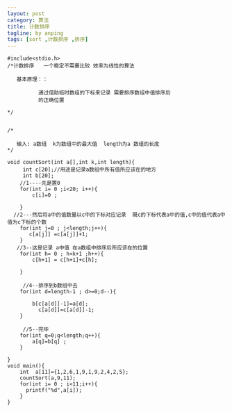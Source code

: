 ```yaml
---
layout: post
category: 算法
title: 计数排序 
tagline: by anping
tags: [sort ,计数排序 ,排序]
---
```




	#include<stdio.h>  
    /*计数排序   一个稳定不需要比较 效率为线性的算法 
     
       基本原理：： 
            
              通过借助临时数组的下标来记录 需要排序数组中值排序后 
              的正确位置 
           
    */  
      
      
    /* 
     
       输入: a数组  k为数组中的最大值  length为a 数组的长度 
    */  
      
    void countSort(int a[],int k,int length){  
         int c[20];//用途是记录a数组中所有值所应该在的地方  
         int b[20];  
        //1----先是置0  
        for(int i= 0 ;i<20; i++){  
            c[i]=0 ;  
          
        }  
      //2---然后将a中的值数量以c中的下标对应记录  既c的下标代表a中的值,c中的值代表a中值为c下标的个数  
        for(int j=0 ; j<length;j++){  
           c[a[j]] =c[a[j]]+1;  
        }  
       //3--这是记录 a中值 在a数组中排序后所应该在的位置  
        for(int h= 0 ; h<k+1 ;h++){  
            c[h+1] = c[h+1]+c[h];  
            
        }  
      
         //4--排序到b数组中去  
        for(int d=length-1 ; d>=0;d--){  
                
            b[c[a[d]]-1]=a[d];  
              c[a[d]]=c[a[d]]-1;  
        }  
      
         //5--完毕  
        for(int q=0;q<length;q++){  
            a[q]=b[q] ;   
        }  
          
    }  
    void main(){  
        int  a[11]={1,2,6,1,9,1,9,2,4,2,5};  
        countSort(a,9,11);  
        for(int i= 0 ; i<11;i++){  
          printf("%d",a[i]);  
        }  
    }  
